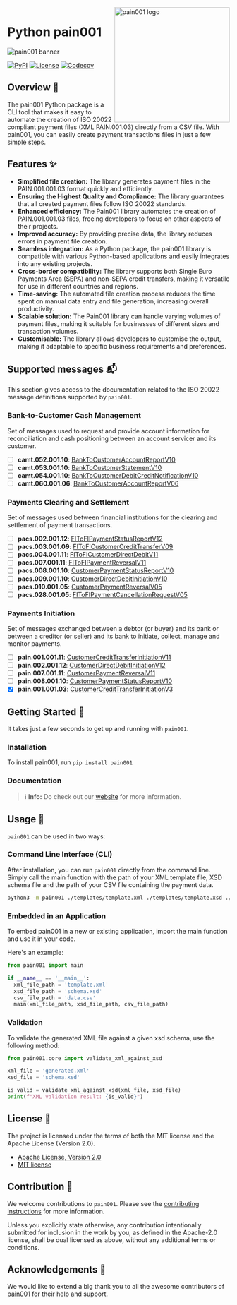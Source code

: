 <!-- markdownlint-disable MD033 MD041 -->

<img src="https://raw.githubusercontent.com/sebastienrousseau/vault/main/assets/pain001/icon/ico-pain001.svg" alt="pain001 logo" width="261" align="right" />

<!-- markdownlint-enable MD033 MD041 -->

# Python pain001

![pain001 banner][banner]

[![PyPI][pypi-badge]][3] [![License][license-badge]][1] [![Codecov][codecov-badge]][6]

## Overview 📖

The pain001 Python package is a CLI tool that makes it easy to automate
the creation of ISO 20022 compliant payment files (XML PAIN.001.03)
directly from a CSV file. With pain001, you can easily create payment
transactions files in just a few simple steps.

## Features ✨

- **Simplified file creation:** The library generates payment files in
  the PAIN.001.001.03 format quickly and efficiently.
- **Ensuring the Highest Quality and Compliance:** The library
  guarantees that all created payment files follow ISO 20022 standards.
- **Enhanced efficiency:** The Pain001 library automates the creation of
  PAIN.001.001.03 files, freeing developers to focus on other aspects of
  their projects.
- **Improved accuracy:** By providing precise data, the library reduces
  errors in payment file creation.
- **Seamless integration:** As a Python package, the pain001 library is
  compatible with various Python-based applications and easily
  integrates into any existing projects.
- **Cross-border compatibility:** The library supports both Single Euro
  Payments Area (SEPA) and non-SEPA credit transfers, making it
  versatile for use in different countries and regions.
- **Time-saving:** The automated file creation process reduces the time
  spent on manual data entry and file generation, increasing overall
  productivity.
- **Scalable solution:** The Pain001 library can handle varying volumes
  of payment files, making it suitable for businesses of different sizes
  and transaction volumes.
- **Customisable:** The library allows developers to customise the
  output, making it adaptable to specific business requirements and
  preferences.

## Supported messages 📬

This section gives access to the documentation related to the ISO 20022
message definitions supported by `pain001`.

### Bank-to-Customer Cash Management

Set of messages used to request and provide account information for
reconciliation and cash positioning between an account servicer and its
customer.

- [ ] **camt.052.001.10**: [BankToCustomerAccountReportV10][10]
- [ ] **camt.053.001.10**: [BankToCustomerStatementV10][11]
- [ ] **camt.054.001.10**: [BankToCustomerDebitCreditNotificationV10][12]
- [ ] **camt.060.001.06**: [BankToCustomerAccountReportV06][13]

### Payments Clearing and Settlement

Set of messages used between financial institutions for the clearing and
settlement of payment transactions.

- [ ] **pacs.002.001.12**: [FIToFIPaymentStatusReportV12][14]
- [ ] **pacs.003.001.09**: [FIToFICustomerCreditTransferV09][15]
- [ ] **pacs.004.001.11**: [FIToFICustomerDirectDebitV11][16]
- [ ] **pacs.007.001.11**: [FIToFIPaymentReversalV11][17]
- [ ] **pacs.008.001.10**: [CustomerPaymentStatusReportV10][18]
- [ ] **pacs.009.001.10**: [CustomerDirectDebitInitiationV10][19]
- [ ] **pacs.010.001.05**: [CustomerPaymentReversalV05][20]
- [ ] **pacs.028.001.05**: [FIToFIPaymentCancellationRequestV05][21]

### Payments Initiation

Set of messages exchanged between a debtor (or buyer) and its bank or
between a creditor (or seller) and its bank to initiate, collect, manage
and monitor payments.

- [ ] **pain.001.001.11**: [CustomerCreditTransferInitiationV11][22]
- [ ] **pain.002.001.12**: [CustomerDirectDebitInitiationV12][23]
- [ ] **pain.007.001.11**: [CustomerPaymentReversalV11][24]
- [ ] **pain.008.001.10**: [CustomerPaymentStatusReportV10][25]
- [x] **pain.001.001.03**: [CustomerCreditTransferInitiationV3][26]

## Getting Started 🚀

It takes just a few seconds to get up and running with `pain001`.

### Installation

To install pain001, run `pip install pain001`

### Documentation

> ℹ️ **Info:** Do check out our [website][0] for more information.

## Usage 📖

`pain001` can be used in two ways:

### Command Line Interface (CLI)

After installation, you can run `pain001` directly from the command
line. Simply call the main function with the path of your XML template
file, XSD schema file and the path of your CSV file containing the
payment data.

```bash
python3 -m pain001 ./templates/template.xml ./templates/template.xsd ./templates/template.csv
```

### Embedded in an Application

To embed pain001 in a new or existing application, import the main
function and use it in your code.

Here's an example:

```python
from pain001 import main

if __name__ == '__main__':
  xml_file_path = 'template.xml'
  xsd_file_path = 'schema.xsd'
  csv_file_path = 'data.csv'
  main(xml_file_path, xsd_file_path, csv_file_path)
```

### Validation

To validate the generated XML file against a given xsd schema, use the
following method:

```python
from pain001.core import validate_xml_against_xsd

xml_file = 'generated.xml'
xsd_file = 'schema.xsd'

is_valid = validate_xml_against_xsd(xml_file, xsd_file)
print(f"XML validation result: {is_valid}")
```

## License 📝

The project is licensed under the terms of both the MIT license and the
Apache License (Version 2.0).

- [Apache License, Version 2.0][1]
- [MIT license][2]

## Contribution 🤝

We welcome contributions to `pain001`. Please see the
[contributing instructions][4] for more information.

Unless you explicitly state otherwise, any contribution intentionally
submitted for inclusion in the work by you, as defined in the
Apache-2.0 license, shall be dual licensed as above, without any
additional terms or conditions.

## Acknowledgements 💙

We would like to extend a big thank you to all the awesome contributors
of [pain001][5] for their help and support.

[0]: https://pain001.co
[1]: https://opensource.org/license/apache-2-0/
[2]: http://opensource.org/licenses/MIT
[3]: https://github.com/sebastienrousseau/pain001
[4]: https://github.com/sebastienrousseau/pain001/blob/main/CONTRIBUTING.md
[5]: https://github.com/sebastienrousseau/pain001/graphs/contributors
[6]: https://codecov.io/github/sebastienrousseau/pain001?branch=main

[10]: docs/Bank-to-Customer-Cash-Management/Messages/BankToCustomerAccountReportV10/camt.052.001.10.md
[11]: docs/Bank-to-Customer-Cash-Management/Messages/BankToCustomerStatementV10/camt.053.001.10.md
[12]: docs/Bank-to-Customer-Cash-Management/Messages/BankToCustomerDebitCreditNotificationV10/camt.054.001.10.md
[13]: docs/Bank-to-Customer-Cash-Management/Messages/AccountReportingRequestV06/camt.060.001.06.md
[14]: docs/pacs.002.001.12.md
[15]: docs/pacs.003.001.09.md
[16]: docs/pacs.004.001.11.md
[17]: docs/pacs.007.001.11.md
[18]: docs/pacs.008.001.10.md
[19]: docs/pacs.009.001.10.md
[20]: docs/pacs.010.001.05.md
[21]: docs/pacs.028.001.05.md
[22]: docs/pain.001.001.11.md
[23]: docs/pain.002.001.12.md
[24]: docs/pain.007.001.11.md
[25]: docs/pain.008.001.10.md
[26]: docs/pain.001.001.03.md

[banner]: https://raw.githubusercontent.com/sebastienrousseau/vault/main/assets/pain001/title/title-pain001.svg
[codecov-badge]: https://img.shields.io/codecov/c/github/sebastienrousseau/pain001?style=for-the-badge&token=AaUxKfRiou 'Codecov badge'
[license-badge]: https://img.shields.io/pypi/l/pain001?style=for-the-badge 'License badge'
[pypi-badge]: https://img.shields.io/pypi/pyversions/pain001.svg?style=for-the-badge 'PyPI badge'
